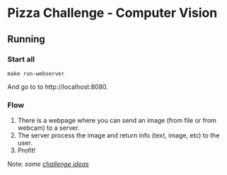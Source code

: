 # Pizza Challenge - Computer Vision

## Running

### Start all
```
make run-webserver
```

And go to to http://localhost:8080.


### Flow
1. There is a webpage where you can send an image (from file or from webcam) to a server.
1. The server process the image and return info (text, image, etc) to the user.
1. Profit!


Note: *some [challenge ideas](challenges.md)*
